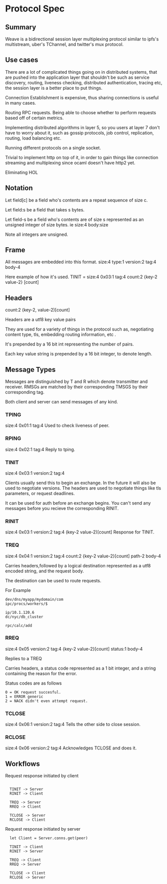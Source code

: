 # Protocol Spec


## Summary
Weave is a bidirectional session layer multiplexing protocol similar to ipfs's multistream, uber's TChannel, and twitter's mux protocol. 


## Use cases
There are a lot of complicated things going on in distributed systems, that are pushed into the application layer that shouldn't be such as service discovery, routing, liveness checking, distributed authentication, tracing etc, the session layer is a better place to put things.

Connection Establishment is expensive, thus sharing connections is useful in many cases.

Routing RPC requests.
Being able to choose whether to perform requests based off of certain metrics.

Implementing distributed algorithms in layer 5, so you users at layer 7 don't have to worry about it, such as gossip protocols, job control, replication, routing, load balancing etc.  

Running different protocols on a single socket.

Trivial to implement http on top of it, in order to gain things like connection streaming and multiplexing since ocaml doesn't have http2 yet.

Eliminating HOL




## Notation 



Let field[c] be a field who's contents are a repeat sequence of size c.

Let field:s be a field that takes s bytes.

Let field-s be a field who's contents are of size s represented as an unsigned integer of size bytes. ie size:4 body:size 

Note all integers are unsigned. 




## Frame

All messages are embedded into this format.
size:4 type:1 version:2 tag:4 body-4


Here example of how it's used.
TINIT = size:4 0x03:1 tag:4  count:2 {key-2 value-2} [count]




## Headers

count:2 (key-2, value-2)[count]

Headers are a utf8 key value pairs

They are used for a variety of things in the protocol such as,
negotiating content type, tls, embedding routing information, etc .

It's prepended by a 16 bit int representing the number of pairs. 

Each key value string is prepended by a 16 bit integer, to denote length.








## Message Types
Messages are distinguished by T and R which denote transmitter and receiver.
RMSGs are matched by their corresponding TMSGS by their corresponding tag.

Both client and server can send messages of any kind. 


### TPING
size:4 0x01:1 tag:4 
Used to check liveness of peer.

### RPING
size:4 0x02:1 tag:4
Reply to tping.


### TINIT
size:4 0x03:1 version:2 tag:4 

Clients usually send this to begin an exchange.
In the future it will also be used to negotiate versions.
The headers are used to negotiate things like tls parameters, or request deadlines.

It can be used for auth before an exchange begins. 
You can't send any messages before you recieve the corresponding RINIT. 



### RINIT

size:4 0x03:1 version:2 tag:4 (key-2 value-2)[count]
Response for TINIT.


### TREQ
size:4 0x04:1 version:2 tag:4 count:2 {key-2 value-2}[count] path-2 body-4

Carries headers,followed by a logical destination represented as a utf8 encoded string, and the request body.

The destination can be used to route requests.

For Example
```
dev/dns/myapp/mydomain/com
ipc/procs/workers/$

ip/10.1.120.6
dc/nyc/db_cluster

rpc/calc/add
```

### RREQ
size:4 0x05 version:2 tag:4 {key-2 value-2}[count] status:1 body-4

Replies to a TREQ

Carries headers, a status code represented as a 1 bit integer, and a string containing the reason for the error.



Status codes are as follows
```
0 = OK request succesful.
1 = ERROR generic
2 = NACK didn't even attempt request.
```





### TCLOSE
size:4 0x06:1 version:2 tag:4 
Tells the other side to close session. 


### RCLOSE
size:4 0x06 version:2 tag:4 
Acknowledges TCLOSE and does it.





## Workflows


Request response initiated by client
```

  TINIT -> Server
  RINIT -> Client
  
  TREQ -> Server
  RREQ -> Client
  
  TCLOSE -> Server
  RCLOSE -> Client

```



Request response initiated by server
```
  let Client = Server.conns.get(peer)

  TINIT -> Client
  RINIT -> Server

  TREQ -> Client
  RREQ -> Server

  TCLOSE -> Client
  RCLOSE -> Server


```

